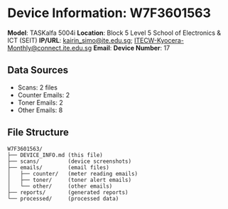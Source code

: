 # Device Information: W7F3601563

**Model**: TASKalfa 5004i
**Location**: Block 5 Level 5 School of Electronics & ICT (SEIT)
**IP/URL**: kairin_simo@ite.edu.sg; ITECW-Kyocera-Monthly@connect.ite.edu.sg
**Email**: 
**Device Number**: 17

## Data Sources
- Scans: 2 files
- Counter Emails: 2
- Toner Emails: 2
- Other Emails: 8

## File Structure
```
W7F3601563/
├── DEVICE_INFO.md (this file)
├── scans/         (device screenshots)
├── emails/        (email files)
│   ├── counter/   (meter reading emails)
│   ├── toner/     (toner alert emails)
│   └── other/     (other emails)
├── reports/       (generated reports)
└── processed/     (processed data)
```
